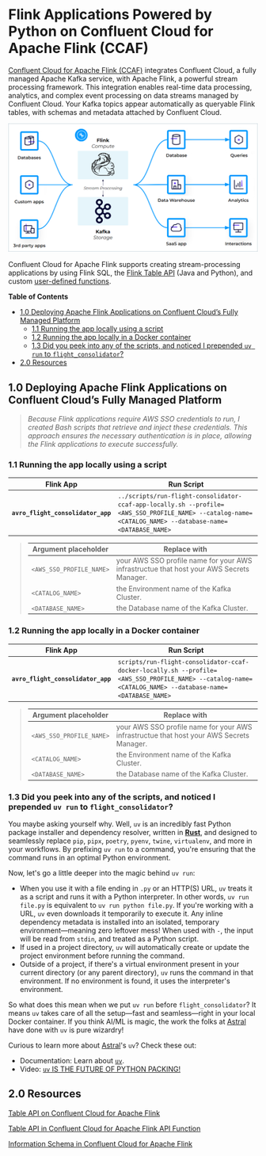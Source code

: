 # Flink Applications Powered by Python on Confluent Cloud for Apache Flink (CCAF)
[Confluent Cloud for Apache Flink (CCAF)](https://docs.confluent.io/cloud/current/flink/overview.html) integrates Confluent Cloud, a fully managed Apache Kafka service, with Apache Flink, a powerful stream processing framework. This integration enables real-time data processing, analytics, and complex event processing on data streams managed by Confluent Cloud.  Your Kafka topics appear automatically as queryable Flink tables, with schemas and metadata attached by Confluent Cloud.

![flink-kafka-ecosystem](../.blog/images/flink-kafka-ecosystem.png)

Confluent Cloud for Apache Flink supports creating stream-processing applications by using Flink SQL, the [Flink Table API](https://docs.confluent.io/cloud/current/flink/reference/table-api.html#flink-table-api) (Java and Python), and custom [user-defined functions](https://docs.confluent.io/cloud/current/flink/concepts/user-defined-functions.html#flink-sql-udfs).

**Table of Contents**

<!-- toc -->
+ [1.0 Deploying Apache Flink Applications on Confluent Cloud’s Fully Managed Platform](#10-deploying-apache-flink-applications-on-confluent-clouds-fully-managed-platform)
  * [1.1 Running the app locally using a script](#11-running-the-app-locally-using-a-script)
  * [1.2 Running the app locally in a Docker container](#12-running-the-app-locally-in-a-docker-container)
  * [1.3 Did you peek into any of the scripts, and noticed I prepended `uv run` to `flight_consolidator`?](#13-did-you-peek-into-any-of-the-scripts-and-noticed-i-prepended-uv-run-to-flight_consolidator)
+ [2.0 Resources](#20-resources)
<!-- tocstop -->


## 1.0 Deploying Apache Flink Applications on Confluent Cloud’s Fully Managed Platform

> _Because Flink applications require AWS SSO credentials to run, I created Bash scripts that retrieve and inject these credentials. This approach ensures the necessary authentication is in place, allowing the Flink applications to execute successfully._

### 1.1 Running the app locally using a script
Flink App|Run Script
-|-
**`avro_flight_consolidator_app`**|`../scripts/run-flight-consolidator-ccaf-app-locally.sh --profile=<AWS_SSO_PROFILE_NAME> --catalog-name=<CATALOG_NAME> --database-name=<DATABASE_NAME>`

> Argument placeholder|Replace with
> -|-
> `<AWS_SSO_PROFILE_NAME>`|your AWS SSO profile name for your AWS infrastructue that host your AWS Secrets Manager.
> `<CATALOG_NAME>`|the Environment name of the Kafka Cluster.
> `<DATABASE_NAME>`|the Database name of the Kafka Cluster.

### 1.2 Running the app locally in a Docker container
Flink App|Run Script
-|-
**`avro_flight_consolidator_app`**|`scripts/run-flight-consolidator-ccaf-docker-locally.sh --profile=<AWS_SSO_PROFILE_NAME> --catalog-name=<CATALOG_NAME> --database-name=<DATABASE_NAME>`

> Argument placeholder|Replace with
> -|-
> `<AWS_SSO_PROFILE_NAME>`|your AWS SSO profile name for your AWS infrastructue that host your AWS Secrets Manager.
> `<CATALOG_NAME>`|the Environment name of the Kafka Cluster.
> `<DATABASE_NAME>`|the Database name of the Kafka Cluster.

### 1.3 Did you peek into any of the scripts, and noticed I prepended `uv run` to `flight_consolidator`?
You maybe asking yourself why.  Well, `uv` is an incredibly fast Python package installer and dependency resolver, written in [**Rust**](https://github.blog/developer-skills/programming-languages-and-frameworks/why-rust-is-the-most-admired-language-among-developers/), and designed to seamlessly replace `pip`, `pipx`, `poetry`, `pyenv`, `twine`, `virtualenv`, and more in your workflows. By prefixing `uv run` to a command, you're ensuring that the command runs in an optimal Python environment.

Now, let's go a little deeper into the magic behind `uv run`:
- When you use it with a file ending in `.py` or an HTTP(S) URL, `uv` treats it as a script and runs it with a Python interpreter. In other words, `uv run file.py` is equivalent to `uv run python file.py`. If you're working with a URL, `uv` even downloads it temporarily to execute it. Any inline dependency metadata is installed into an isolated, temporary environment—meaning zero leftover mess! When used with `-`, the input will be read from `stdin`, and treated as a Python script.
- If used in a project directory, `uv` will automatically create or update the project environment before running the command.
- Outside of a project, if there's a virtual environment present in your current directory (or any parent directory), `uv` runs the command in that environment. If no environment is found, it uses the interpreter's environment.

So what does this mean when we put `uv run` before `flight_consolidator`? It means `uv` takes care of all the setup—fast and seamless—right in your local Docker container. If you think AI/ML is magic, the work the folks at [Astral](https://astral.sh/) have done with `uv` is pure wizardry!

Curious to learn more about [Astral](https://astral.sh/)'s `uv`? Check these out:
- Documentation: Learn about [`uv`](https://docs.astral.sh/uv/).
- Video: [`uv` IS THE FUTURE OF PYTHON PACKING!](https://www.youtube.com/watch?v=8UuW8o4bHbw)

## 2.0 Resources
[Table API on Confluent Cloud for Apache Flink](https://docs.confluent.io/cloud/current/flink/reference/table-api.html#table-api-on-af-long)

[Table API in Confluent Cloud for Apache Flink API Function](https://docs.confluent.io/cloud/current/flink/reference/functions/table-api-functions.html#flink-table-api-functions)

[Information Schema in Confluent Cloud for Apache Flink](https://docs.confluent.io/cloud/current/flink/reference/flink-sql-information-schema.html)
